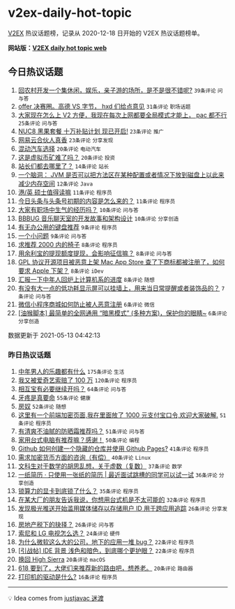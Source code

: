 # v2ex-daily-hot-topic

[V2EX](https://www.v2ex.com/) 热议话题榜，记录从 2020-12-18 日开始的 V2EX 热议话题榜单。

**网站版：[V2EX daily hot topic web](https://boojack.github.io/v2ex-daily-hot-topic-web/)**

## 今日热议话题

<!-- TODAY BEGIN -->

1. [回农村开发一个集休闲，娱乐，亲子游的场所，是不是很不错呢?](https://www.v2ex.com/t/776622) `39条评论` `问与答`
1. [offer 决赛圈。高德 VS 字节， hxd 们给点意见](https://www.v2ex.com/t/776661) `31条评论` `职场话题`
1. [大家现在怎么上 V2 方便，我现在每次上网都要全局模式才能上， pac 都不行](https://www.v2ex.com/t/776646) `25条评论` `问与答`
1. [NUC8 黑果套餐 十万补贴计划 现已开启!](https://www.v2ex.com/t/776638) `23条评论` `推广`
1. [网易云合伙人真香](https://www.v2ex.com/t/776626) `23条评论` `分享发现`
1. [混动汽车选择](https://www.v2ex.com/t/776627) `20条评论` `电动汽车`
1. [这是虚拟币矿难了吗？](https://www.v2ex.com/t/776615) `20条评论` `投资`
1. [站长们都去哪里了？](https://www.v2ex.com/t/776630) `14条评论` `站长`
1. [一个脑洞： JVM 是否可以把方法区在某种配置或者情况下放到磁盘上以此来减少内存空间](https://www.v2ex.com/t/776648) `12条评论` `Java`
1. [港/英 硕士值得读嘛](https://www.v2ex.com/t/776639) `11条评论` `程序员`
1. [今日头条与头条号初期的内容是怎么来的？](https://www.v2ex.com/t/776614) `11条评论` `程序员`
1. [大家有职场中生气的经历吗？](https://www.v2ex.com/t/776679) `10条评论` `问与答`
1. [BBBUG 音乐聊天室的开发故事和架构设计](https://www.v2ex.com/t/776650) `10条评论` `分享创造`
1. [有无办公用的键盘推荐](https://www.v2ex.com/t/776687) `9条评论` `程序员`
1. [一个小问题](https://www.v2ex.com/t/776629) `9条评论` `问与答`
1. [求推荐 2000 内的椅子](https://www.v2ex.com/t/776673) `8条评论` `程序员`
1. [用余利宝的提现额度提现，会影响征信嘛？](https://www.v2ex.com/t/776665) `8条评论` `问与答`
1. [GPL 协议开源项目被恶意上架 Mac App Store 查了下商标都被注册了，如何要求 Apple 下架？](https://www.v2ex.com/t/776662) `8条评论` `iDev`
1. [汇报一下中年人回炉上计算机系的进度](https://www.v2ex.com/t/776645) `8条评论` `随想`
1. [有没有大一点的低功耗显示屏可以挂墙上，用来当日常提醒或者装饰品的？](https://www.v2ex.com/t/776625) `7条评论` `问与答`
1. [微信小程序商城如何防止被人恶意注册](https://www.v2ex.com/t/776674) `6条评论` `微信`
1. [[油猴脚本] 最简单的全网通用 “暗黑模式” (多种方案)，保护你的眼睛~](https://www.v2ex.com/t/776669) `6条评论` `分享创造`

数据更新于 2021-05-13 04:42:13

<!-- TODAY END -->

### 昨日热议话题

<!-- YESTERDAY BEGIN -->

1. [中年男人的乐趣都有什么](https://www.v2ex.com/t/776398) `175条评论` `生活`
1. [我又被爱奇艺索赔了 100 万](https://www.v2ex.com/t/776461) `120条评论` `程序员`
1. [相互宝有必要继续开吗？](https://www.v2ex.com/t/776375) `64条评论` `问与答`
1. [牙疼是真要命](https://www.v2ex.com/t/776511) `55条评论` `健康`
1. [房奴](https://www.v2ex.com/t/776467) `52条评论` `随想`
1. [这里有一个前端加密页面,我在里面放了 1000 元支付宝口令,欢迎大家破解.](https://www.v2ex.com/t/776529) `51条评论` `程序员`
1. [有清爽不油腻的防晒霜推荐吗？](https://www.v2ex.com/t/776445) `51条评论` `问与答`
1. [家用台式电脑有推荐嘛？感谢！](https://www.v2ex.com/t/776369) `50条评论` `编程`
1. [Github 如何创建一个隐藏的仓库并使用 Github Pages?](https://www.v2ex.com/t/776373) `41条评论` `程序员`
1. [需求加密货币方面的咨询（有偿）](https://www.v2ex.com/t/776408) `40条评论` `Linux`
1. [文科生对于数学的胡思乱想，关于虚数（复数）](https://www.v2ex.com/t/776583) `37条评论` `数学`
1. [一纸简历 · 只使用一张纸的简历 | 最近面试跳槽的同学可以试一试](https://www.v2ex.com/t/776364) `36条评论` `分享创造`
1. [锁算力的显卡到底锁了什么？](https://www.v2ex.com/t/776478) `35条评论` `程序员`
1. [在某大厂的朋友告诉我说，你想用台式机是不太可能的](https://www.v2ex.com/t/776567) `32条评论` `程序员`
1. [发现极光推送开始滥用媒体储存以存储用户 ID 用于跨应用追踪](https://www.v2ex.com/t/776559) `26条评论` `分享发现`
1. [房地产税下的抉择？](https://www.v2ex.com/t/776547) `26条评论` `问与答`
1. [索尼和 LG 电视怎么选？](https://www.v2ex.com/t/776576) `24条评论` `硬件`
1. [为什么微软这么大的公司，地下的应用一堆 bug？](https://www.v2ex.com/t/776589) `22条评论` `程序员`
1. [[引战帖] IDE 背景 浅色和暗色，到底哪个更护眼？](https://www.v2ex.com/t/776441) `22条评论` `程序员`
1. [换回 High Sierra](https://www.v2ex.com/t/776577) `20条评论` `macOS`
1. [618 要到了，大佬们来推荐新的路由吧，想养老。](https://www.v2ex.com/t/776518) `20条评论` `路由器`
1. [打印机的驱动是什么?](https://www.v2ex.com/t/776548) `16条评论` `程序员`

<!-- YESTERDAY END -->

---

💡 Idea comes from [justjavac 迷渡](https://github.com/justjavac/)
